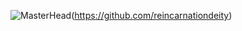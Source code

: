 ![MasterHead](https://user-images.githubusercontent.com/118426764/219391592-95cd238b-34cb-4b8b-8ac8-e514dfa89d10.png)(https://github.com/reincarnationdeity)
